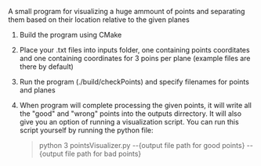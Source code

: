 A small program for visualizing a huge ammount of points and separating them based on their location relative to the given planes

1. Build the program using CMake


2. Place your .txt files into inputs folder, one containing points coorditates and one containing coordinates for 3 poins per plane (example files are there by default)
 

3. Run the program (./build/checkPoints) and specify filenames for points and planes


4. When program will complete processing the given points, it will write all the "good" and "wrong" points into the outputs dirrectory. It will also give you an option of running a visualization script. You can run this script yourself by running the python file:
   
   >python 3 pointsVisualizer.py --{output file path for good points} --{output file path for bad points}
